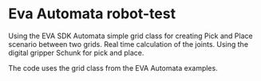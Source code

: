 # Eva Automata robot-test
Using the EVA SDK Automata simple grid class for creating Pick and Place scenario between two grids. Real time calculation of the joints. 
Using the digital gripper Schunk for pick and place. 

The  code uses the grid class from the EVA Automata examples. 
